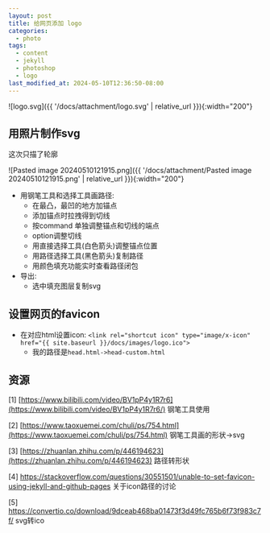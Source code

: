 ```yaml
---
layout: post
title: 给网页添加 logo
categories:
  - photo
tags:
  - content
  - jekyll
  - photoshop
  - logo
last_modified_at: 2024-05-10T12:36:50-08:00
---
```

![logo.svg]({{ '/docs/attachment/logo.svg' | relative_url }}){:width="200"} 

## 用照片制作svg

这次只描了轮廓

![Pasted image 20240510121915.png]({{ '/docs/attachment/Pasted image 20240510121915.png' | relative_url }}){:width="200"} 

- 用钢笔工具和选择工具画路径:
	-  在最凸，最凹的地方加锚点
	-  添加锚点时拉拽得到切线
    - 按command 单独调整锚点和切线的端点
    - option调整切线
    - 用直接选择工具(白色箭头)调整锚点位置
    - 用路径选择工具(黑色箭头)复制路径
    - 用颜色填充功能实时查看路径闭包
- 导出:
	- 选中填充图层复制svg
    
## 设置网页的favicon

- 在对应html设置icon:  `<link rel="shortcut icon" type="image/x-icon" href="{{ site.baseurl }}/docs/images/logo.ico">`
	- 我的路径是`head.html->head-custom.html`


## 资源

[1]  [https://www.bilibili.com/video/BV1pP4y1R7r6](https://www.bilibili.com/video/BV1pP4y1R7r6/) 钢笔工具使用

[2]  [https://www.taoxuemei.com/chuli/ps/754.html](https://www.taoxuemei.com/chuli/ps/754.html) 钢笔工具画的形状->svg

[3]  [https://zhuanlan.zhihu.com/p/446194623](https://zhuanlan.zhihu.com/p/446194623) 路径转形状

[4]  https://stackoverflow.com/questions/30551501/unable-to-set-favicon-using-jekyll-and-github-pages  关于icon路径的讨论

[5]  https://convertio.co/download/9dceab468ba01473f3d49fc765b6f73f983c7f/ svg转ico


